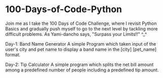 # 100-Days-of-Code-Python
Join me as I take the 100 Days of Code Challenge, where I revisit Python Basics and gradually push myself to go to the next level by tackling more difficult problems. As Yami-dancho says, "Surpass your Limits!!" ^_^

Day-1: Band Name Generator
A simple Program which taken input of the user's city and pet name to display a band name in the  [city]  [pet_name] format.

Day-2: Tip Calculator
A simple program which splits the net bill amount among a predefined number of people including a predefined tip amount.
